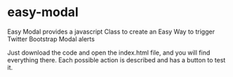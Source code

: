 easy-modal
==========

Easy Modal provides a javascript Class to create an Easy Way to trigger Twitter Bootstrap Modal alerts

Just download the code and open the index.html file, and you will find everything there.
Each possible action is described and has a button to test it.
